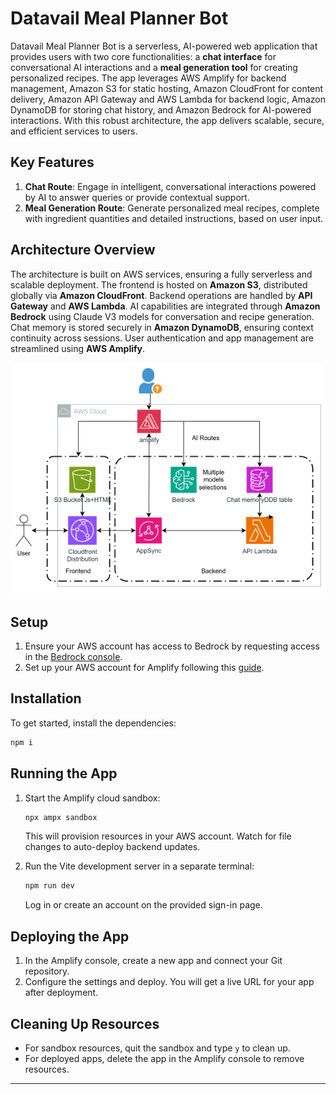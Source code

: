# Datavail Meal Planner Bot

Datavail Meal Planner Bot is a serverless, AI-powered web application that provides users with two core functionalities: a **chat interface** for conversational AI interactions and a **meal generation tool** for creating personalized recipes. The app leverages AWS Amplify for backend management, Amazon S3 for static hosting, Amazon CloudFront for content delivery, Amazon API Gateway and AWS Lambda for backend logic, Amazon DynamoDB for storing chat history, and Amazon Bedrock for AI-powered interactions. With this robust architecture, the app delivers scalable, secure, and efficient services to users.

## Key Features
1. **Chat Route**: Engage in intelligent, conversational interactions powered by AI to answer queries or provide contextual support.
2. **Meal Generation Route**: Generate personalized meal recipes, complete with ingredient quantities and detailed instructions, based on user input.

## Architecture Overview
The architecture is built on AWS services, ensuring a fully serverless and scalable deployment. The frontend is hosted on **Amazon S3**, distributed globally via **Amazon CloudFront**. Backend operations are handled by **API Gateway** and **AWS Lambda**. AI capabilities are integrated through **Amazon Bedrock** using Claude V3 models for conversation and recipe generation. Chat memory is stored securely in **Amazon DynamoDB**, ensuring context continuity across sessions. User authentication and app management are streamlined using **AWS Amplify**.

![Architecture Diagram](./architecture-diagram.png)

## Setup

1. Ensure your AWS account has access to Bedrock by requesting access in the [Bedrock console](https://console.aws.amazon.com/bedrock/home#/modelaccess).
2. Set up your AWS account for Amplify following this [guide](https://docs.amplify.aws/react/start/account-setup/).

## Installation

To get started, install the dependencies:

```bash
npm i
```

## Running the App

1. Start the Amplify cloud sandbox:
   ```bash
   npx ampx sandbox
   ```
   This will provision resources in your AWS account. Watch for file changes to auto-deploy backend updates.

2. Run the Vite development server in a separate terminal:
   ```bash
   npm run dev
   ```
   Log in or create an account on the provided sign-in page.

## Deploying the App

1. In the Amplify console, create a new app and connect your Git repository.
2. Configure the settings and deploy. You will get a live URL for your app after deployment.

## Cleaning Up Resources

- For sandbox resources, quit the sandbox and type `y` to clean up.
- For deployed apps, delete the app in the Amplify console to remove resources.

---
